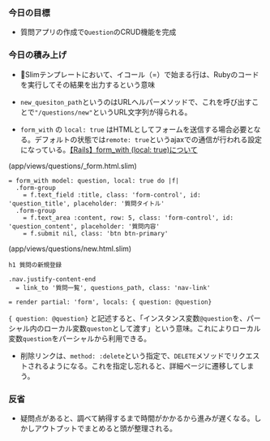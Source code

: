 ### 今日の目標
- 質問アプリの作成で`Question`のCRUD機能を完成
 
### 今日の積み上げ
- Slimテンプレートにおいて、イコール（=）で始まる行は、Rubyのコードを実行してその結果を出力するという意味

- `new_quesiton_path`というのはURLヘルパーメソッドで、これを呼び出すことで`"/questions/new"`というURL文字列が得られる。

- `form_with` の `local: true` はHTMLとしてフォームを送信する場合必要となる。デフォルトの状態では`remote: true`というajaxでの通信が行われる設定になっている。[【Rails】form_with (local: true)について](https://qiita.com/hayulu/items/5bf26656d7433d406ede)

(app/views/questions/_form.html.slim)
```
= form_with model: question, local: true do |f|
  .form-group
    = f.text_field :title, class: 'form-control', id: 'question_title', placeholder: '質問タイトル'
  .form-group
    = f.text_area :content, row: 5, class: 'form-control', id: 'question_content', placeholder: '質問内容' 
    = f.submit nil, class: 'btn btn-primary'
```
(app/views/questions/new.html.slim)
```
h1 質問の新規登録

.nav.justify-content-end
  = link_to '質問一覧', questions_path, class: 'nav-link'

= render partial: 'form', locals: { question: @question}
```

`{ question: @question}` と記述すると、「インスタンス変数`@question`を、パーシャル内のローカル変数`queston`として渡す」という意味。これによりローカル変数`question`をパーシャルから利用できる。

- 削除リンクは、`method: :delete`という指定で、`DELETE`メソッドでリクエストされるようになる。これを指定し忘れると、詳細ページに遷移してしまう。

### 反省
- 疑問点があると、調べて納得するまで時間がかかるから進みが遅くなる。しかしアウトプットでまとめると頭が整理される。